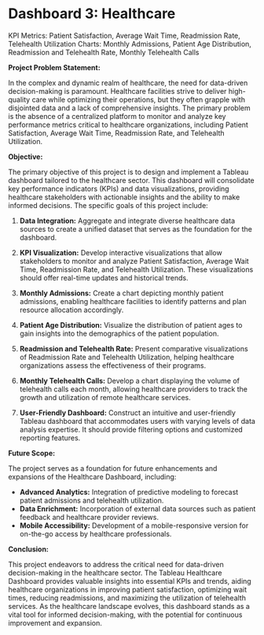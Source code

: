 # Dashboard 3: Healthcare

KPI Metrics: Patient Satisfaction, Average Wait Time, Readmission Rate, Telehealth Utilization
Charts: Monthly Admissions, Patient Age Distribution, Readmission and Telehealth Rate, Monthly Telehealth Calls

**Project Problem Statement:**

In the complex and dynamic realm of healthcare, the need for data-driven decision-making is paramount. Healthcare facilities strive to deliver high-quality care while optimizing their operations, but they often grapple with disjointed data and a lack of comprehensive insights. The primary problem is the absence of a centralized platform to monitor and analyze key performance metrics critical to healthcare organizations, including Patient Satisfaction, Average Wait Time, Readmission Rate, and Telehealth Utilization.

**Objective:**

The primary objective of this project is to design and implement a Tableau dashboard tailored to the healthcare sector. This dashboard will consolidate key performance indicators (KPIs) and data visualizations, providing healthcare stakeholders with actionable insights and the ability to make informed decisions. The specific goals of this project include:

1. **Data Integration:** Aggregate and integrate diverse healthcare data sources to create a unified dataset that serves as the foundation for the dashboard.

2. **KPI Visualization:** Develop interactive visualizations that allow stakeholders to monitor and analyze Patient Satisfaction, Average Wait Time, Readmission Rate, and Telehealth Utilization. These visualizations should offer real-time updates and historical trends.

3. **Monthly Admissions:** Create a chart depicting monthly patient admissions, enabling healthcare facilities to identify patterns and plan resource allocation accordingly.

4. **Patient Age Distribution:** Visualize the distribution of patient ages to gain insights into the demographics of the patient population.

5. **Readmission and Telehealth Rate:** Present comparative visualizations of Readmission Rate and Telehealth Utilization, helping healthcare organizations assess the effectiveness of their programs.

6. **Monthly Telehealth Calls:** Develop a chart displaying the volume of telehealth calls each month, allowing healthcare providers to track the growth and utilization of remote healthcare services.

7. **User-Friendly Dashboard:** Construct an intuitive and user-friendly Tableau dashboard that accommodates users with varying levels of data analysis expertise. It should provide filtering options and customized reporting features.

**Future Scope:**

The project serves as a foundation for future enhancements and expansions of the Healthcare Dashboard, including:

- **Advanced Analytics:** Integration of predictive modeling to forecast patient admissions and telehealth utilization.
- **Data Enrichment:** Incorporation of external data sources such as patient feedback and healthcare provider reviews.
- **Mobile Accessibility:** Development of a mobile-responsive version for on-the-go access by healthcare professionals.

**Conclusion:**

This project endeavors to address the critical need for data-driven decision-making in the healthcare sector. The Tableau Healthcare Dashboard provides valuable insights into essential KPIs and trends, aiding healthcare organizations in improving patient satisfaction, optimizing wait times, reducing readmissions, and maximizing the utilization of telehealth services. As the healthcare landscape evolves, this dashboard stands as a vital tool for informed decision-making, with the potential for continuous improvement and expansion.


